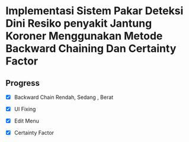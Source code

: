 # Implementasi Sistem Pakar Deteksi Dini Resiko penyakit Jantung Koroner  Menggunakan Metode Backward Chaining  Dan Certainty Factor

## Progress 
- [x] Backward Chain Rendah, Sedang , Berat
- [x] UI Fixing
- [x] Edit Menu 
- [x] Certainty Factor 


